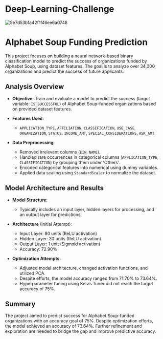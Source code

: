 # Deep-Learning-Challenge
![5e7d53b1a42f1f46ee6a0748](https://github.com/SakinaJaffri/Deep-Learning-Challenge/assets/146900226/24f16ba7-d679-4d6a-815d-928ceef04670)
# Alphabet Soup Funding Prediction

This project focuses on building a neural network-based binary classification model to predict the success of organizations funded by Alphabet Soup, using dataset features. The goal is to analyze over 34,000 organizations and predict the success of future applicants.

## Analysis Overview

- **Objective**: Train and evaluate a model to predict the success (target variable: `IS_SUCCESSFUL`) of Alphabet Soup-funded organizations based on provided dataset features.
  
- **Features Used**:
  - `APPLICATION_TYPE`, `AFFILIATION`, `CLASSIFICATION`, `USE_CASE`, `ORGANIZATION`, `STATUS`, `INCOME_AMT`, `SPECIAL_CONSIDERATIONS`, `ASK_AMT`.
  
- **Data Preprocessing**:
  - Removed irrelevant columns (`EIN`, `NAME`).
  - Handled rare occurrences in categorical columns (`APPLICATION_TYPE`, `CLASSIFICATION`) by grouping them under 'Others'.
  - Encoded categorical features into numerical using dummy variables.
  - Applied data scaling using `StandardScaler` to normalize the dataset.

## Model Architecture and Results

- **Model Structure**:
  - Typically includes an input layer, hidden layers for processing, and an output layer for predictions.
  
- **Architecture** (Initial Attempt):
  - Input Layer: 80 units (ReLU activation)
  - Hidden Layer: 30 units (ReLU activation)
  - Output Layer: 1 unit (Sigmoid activation)
  - Accuracy: 72.90%
  
- **Optimization Attempts**:
  - Adjusted model architecture, changed activation functions, and utilized PCA.
  - Despite efforts, the model accuracy ranged from 71.70% to 73.64%.
  - Hyperparameter tuning using Keras Tuner did not reach the target accuracy of 75%.

## Summary

The project aimed to predict success for Alphabet Soup-funded organizations with an accuracy goal of 75%. Despite optimization efforts, the model achieved an accuracy of 73.64%. Further refinement and exploration are needed to bridge the gap and improve predictive accuracy.
